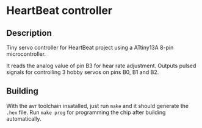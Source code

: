 # HeartBeat controller

## Description

Tiny servo controller for HeartBeat project using a ATtiny13A 8-pin microcontroller.

It reads the analog value of pin B3 for hear rate adjustment. Outputs pulsed 
signals for controlling 3 hobby servos on pins B0, B1 and B2.

## Building

With the avr toolchain insatalled, just run `make` and it should generate the `.hex` file. Run `make prog` for programming the chip after building automatically.
